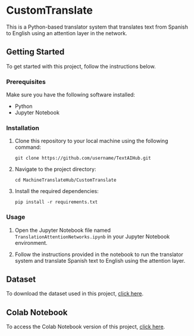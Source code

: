 # CustomTranslate

This is a Python-based translator system that translates text from Spanish to English using an attention layer in the network.

## Getting Started

To get started with this project, follow the instructions below.

### Prerequisites

Make sure you have the following software installed:

- Python 
- Jupyter Notebook 

### Installation

1. Clone this repository to your local machine using the following command:

   ```shell
   git clone https://github.com/username/TextAIHub.git
   ```
2. Navigate to the project directory:

    ```shell
    cd MachineTranslateHub/CustomTranslate
    ```
3. Install the required dependencies:

    ```shell
    pip install -r requirements.txt
    ```

### Usage

1. Open the Jupyter Notebook file named `TranslationAttentionNetworks.ipynb` in your Jupyter Notebook environment.

2. Follow the instructions provided in the notebook to run the translator system and translate Spanish text to English using the attention layer.

## Dataset
To download the dataset used in this project, [click here](https://www.example.com/dataset).

## Colab Notebook
To access the Colab Notebook version of this project, [click here](https://colab.research.google.com/drive/16qg0KLPS9czU-UZovZvUDoL2MeJlC5g6).
